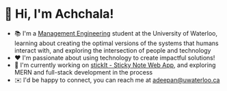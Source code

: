 👋 Hi, I'm Achchala!
=============================
- 📚 I'm a <a href="https://uwaterloo.ca/management-sciences/management-engineering" target="_blank">Management Engineering</a> student at the University of Waterloo, learning about creating the optimal versions of the systems that humans interact with, and exploring the intersection of people and technology
- ❤️ I'm passionate about using technology to create impactful solutions!
- 🚀 I'm currently working on <a href="https://github.com/achchala/stickIt" target="_blank">stickIt - Sticky Note Web App</a>, and exploring MERN and full-stack development in the process
- ✉️ I'd be happy to connect, you can reach me at <a href="mailto:adeepan@uwaterloo.ca">adeepan@uwaterloo.ca</a>

<!--
**achchala/Achchala** is a ✨ _special_ ✨ repository because its `README.md` (this file) appears on your GitHub profile.

- 🔭 I’m currently working on ...
- 🌱 I’m currently learning ...
- 👯 I’m looking to collaborate on ...
- 🤔 I’m looking for help with ...
- 💬 Ask me about ...
- 📫 How to reach me: ...
- 😄 Pronouns: ...
- ⚡ Fun fact: ...
-->

